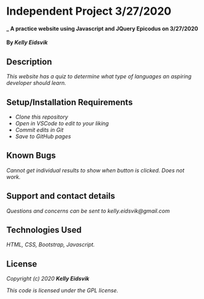 # Independent Project 3/27/2020

#### _ A practice website using Javascript and JQuery Epicodus on 3/27/2020

#### By _**Kelly Eidsvik**_ 

## Description

_This website has a quiz to determine what type of languages an aspiring developer should learn._

## Setup/Installation Requirements

* _Clone this repository_
* _Open in VSCode to edit to your liking_
* _Commit edits in Git_
* _Save to GitHub pages_

## Known Bugs

_Cannot get individual results to show when button is clicked. Does not work._

## Support and contact details

_Questions and concerns can be sent to kelly.eidsvik@gmail.com_

## Technologies Used

_HTML, CSS, Bootstrap, Javascript._

## License

_Copyright (c) 2020 **Kelly Eidsvik**_

_This code is licensed under the GPL license._
